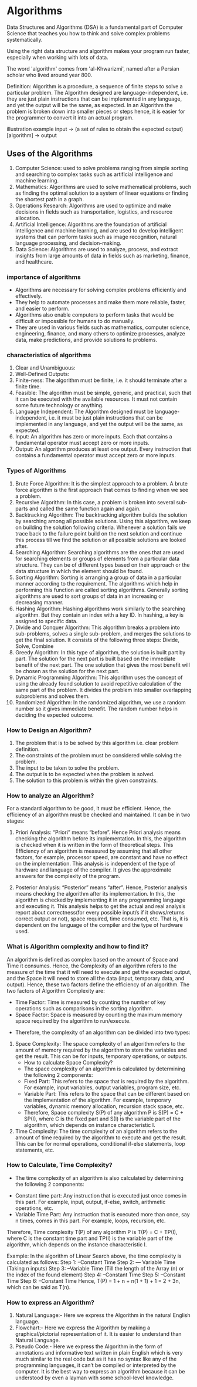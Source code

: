 # Algorithms

Data Structures and Algorithms (DSA) is a fundamental part of Computer Science that teaches you how to think 
and solve complex problems systematically.

Using the right data structure and algorithm makes your program run faster, especially when working with lots of data.

The word 'algorithm' comes from 'al-Khwarizmi', named after a Persian scholar who lived around year 800.


Definition:
Algorithm is a procedure, a sequence of finite steps to solve a particular problem.
The Algorithm designed are language-independent, i.e. they are just plain instructions that can be implemented in any 
language, and yet the output will be the same, as expected.
In an Algorithm the problem is broken down into smaller pieces or steps hence, 
it is easier for the programmer to convert it into an actual program.

illustration example
input -> (a set of rules to obtain the expected output) [algorithm] -> output 

## Uses of the Algorithms
1. Computer Science: used to solve problems ranging from simple sorting and searching to complex tasks such as artificial
                     intelligence and machine learning.
2. Mathematics: Algorithms are used to solve mathematical problems, such as finding the optimal solution to a system of 
                linear equations or finding the shortest path in a graph.
3. Operations Research: Algorithms are used to optimize and make decisions in fields such as transportation, logistics, 
                        and resource allocation.
4. Artificial Intelligence: Algorithms are the foundation of artificial intelligence and machine learning, and are used 
                            to develop intelligent systems that can perform tasks such as image recognition, 
                            natural language processing, and decision-making.
5. Data Science: Algorithms are used to analyze, process, and extract insights from large amounts of data in fields such 
                 as marketing, finance, and healthcare.

### importance of algorithms
- Algorithms are necessary for solving complex problems efficiently and effectively.
- They help to automate processes and make them more reliable, faster, and easier to perform.
- Algorithms also enable computers to perform tasks that would be difficult or impossible for humans to do manually.
- They are used in various fields such as mathematics, computer science, engineering, finance, and many others to 
  optimize processes, analyze data, make predictions, and provide solutions to problems.

### characteristics of algorithms
1. Clear and Unambiguous:
2. Well-Defined Outputs: 
3. Finite-ness: The algorithm must be finite, i.e. it should terminate after a finite time.
4. Feasible: The algorithm must be simple, generic, and practical, such that it can be executed with the available 
   resources. It must not contain some future technology or anything.
5. Language Independent: The Algorithm designed must be language-independent, i.e. it must be just plain instructions 
   that can be implemented in any language, and yet the output will be the same, as expected.
6. Input: An algorithm has zero or more inputs. Each that contains a fundamental operator must accept zero or more inputs.
7. Output: An algorithm produces at least one output. Every instruction that contains a fundamental operator must accept zero or more inputs.

### Types of Algorithms
1. Brute Force Algorithm:
   It is the simplest approach to a problem. A brute force algorithm is the first approach that comes to finding when we see a problem.
2. Recursive Algorithm:
   In this case, a problem is broken into several sub-parts and called the same function again and again.
3. Backtracking Algorithm:
   The backtracking algorithm builds the solution by searching among all possible solutions. Using this algorithm, 
   we keep on building the solution following criteria. Whenever a solution fails we trace back to the failure point 
   build on the next solution and continue this process till we find the solution or all possible solutions are looked after.
4. Searching Algorithm:
   Searching algorithms are the ones that are used for searching elements or groups of elements from a particular data structure. 
   They can be of different types based on their approach or the data structure in which the element should be found.
5. Sorting Algorithm:
   Sorting is arranging a group of data in a particular manner according to the requirement. 
   The algorithms which help in performing this function are called sorting algorithms. 
   Generally sorting algorithms are used to sort groups of data in an increasing or decreasing manner.
6. Hashing Algorithm:
   Hashing algorithms work similarly to the searching algorithm. But they contain an index with a key ID. 
   In hashing, a key is assigned to specific data.
7. Divide and Conquer Algorithm:
   This algorithm breaks a problem into sub-problems, solves a single sub-problem, 
   and merges the solutions to get the final solution. It consists of the following three steps: Divide, Solve, Combine
8. Greedy Algorithm:
   In this type of algorithm, the solution is built part by part. The solution for the next part is built based on the 
   immediate benefit of the next part. The one solution that gives the most benefit will be chosen as the solution for the next part.
9. Dynamic Programming Algorithm:
   This algorithm uses the concept of using the already found solution to avoid repetitive calculation of the same part 
   of the problem. It divides the problem into smaller overlapping subproblems and solves them.
10. Randomized Algorithm:
    In the randomized algorithm, we use a random number so it gives immediate benefit. 
    The random number helps in deciding the expected outcome.

### How to Design an Algorithm?
1. The problem that is to be solved by this algorithm i.e. clear problem definition.
2. The constraints of the problem must be considered while solving the problem.
3. The input to be taken to solve the problem.
4. The output is to be expected when the problem is solved.
5. The solution to this problem is within the given constraints.

### How to analyze an Algorithm? 
For a standard algorithm to be good, it must be efficient.
Hence, the efficiency of an algorithm must be checked and maintained.
It can be in two stages:

1. Priori Analysis:
“Priori” means “before”. Hence Priori analysis means checking the algorithm before its implementation.
In this, the algorithm is checked when it is written in the form of theoretical steps.
This Efficiency of an algorithm is measured by assuming that all other factors, for example, processor speed, 
are constant and have no effect on the implementation.
This analysis is independent of the type of hardware and language of the compiler.
It gives the approximate answers for the complexity of the program.

2. Posterior Analysis:
“Posterior” means “after”. Hence, Posterior analysis means checking the algorithm after its implementation.
In this, the algorithm is checked by implementing it in any programming language and executing it.
This analysis helps to get the actual and real analysis report about correctness(for every possible input/s 
if it shows/returns correct output or not), space required, time consumed, etc.
That is, it is dependent on the language of the compiler and the type of hardware used.

### What is Algorithm complexity and how to find it?
An algorithm is defined as complex based on the amount of Space and Time it consumes.
Hence, the Complexity of an algorithm refers to the measure of the time that it will need to execute and get the expected 
output, and the Space it will need to store all the data (input, temporary data, and output).
Hence, these two factors define the efficiency of an algorithm.
The two factors of Algorithm Complexity are:
* Time Factor: Time is measured by counting the number of key operations such as comparisons in the sorting algorithm.
* Space Factor: Space is measured by counting the maximum memory space required by the algorithm to run/execute.

- Therefore, the complexity of an algorithm can be divided into two types:
1. Space Complexity: 
   The space complexity of an algorithm refers to the amount of memory required by the algorithm to store the variables and get the result.
   This can be for inputs, temporary operations, or outputs.
   - How to calculate Space Complexity?
   - The space complexity of an algorithm is calculated by determining the following 2 components:
    * Fixed Part: This refers to the space that is required by the algorithm. 
                  For example, input variables, output variables, program size, etc.
    * Variable Part: This refers to the space that can be different based on the implementation of the algorithm. 
                     For example, temporary variables, dynamic memory allocation, recursion stack space, etc.
   - Therefore, Space complexity S(P) of any algorithm P is S(P) = C + SP(I), where C is the fixed part and S(I) is the 
      variable part of the algorithm, which depends on instance characteristic I.
2. Time Complexity:
   The time complexity of an algorithm refers to the amount of time required by the algorithm to execute and get the result. 
   This can be for normal operations, conditional if-else statements, loop statements, etc.
### How to Calculate, Time Complexity?
- The time complexity of an algorithm is also calculated by determining the following 2 components: 
* Constant time part: Any instruction that is executed just once comes in this part. For example, input, output, if-else,
                      switch, arithmetic operations, etc.
* Variable Time Part: Any instruction that is executed more than once, say n times, comes in this part. For example, loops, recursion, etc.

Therefore, Time complexity T(P) of any algorithm P is T(P) = C + TP(I), where C is the constant time part and TP(I) is 
the variable part of the algorithm, which depends on the instance characteristic I.

Example: In the algorithm of Linear Search above, the time complexity is calculated as follows:
Step 1: –Constant Time
Step 2: — Variable Time (Taking n inputs)
Step 3: –Variable Time (Till the length of the Array (n) or the index of the found element)
Step 4: –Constant Time
Step 5: –Constant Time
Step 6: –Constant Time
Hence, T(P) = 1 + n + n(1 + 1) + 1 = 2 + 3n, which can be said as T(n).

### How to express an Algorithm?
1. Natural Language:- Here we express the Algorithm in the natural English language. 
2. Flowchart:- Here we express the Algorithm by making a graphical/pictorial representation of it. 
   It is easier to understand than Natural Language.
3. Pseudo Code:- Here we express the Algorithm in the form of annotations and informative text written in plain English 
   which is very much similar to the real code but as it has no syntax like any of the programming languages, 
   it can’t be compiled or interpreted by the computer. It is the best way to express an algorithm because it can be 
   understood by even a layman with some school-level knowledge.

